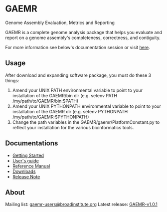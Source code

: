 # GAEMR
Genome Assembly Evaluation, Metrics and Reporting

GAEMR is a complete genome analysis package that helps you evaluate and report on a genome assembly's completeness, correctness, and contiguity.

For more information see below's documentation session or visit [here](http://software.broadinstitute.org/software/gaemr/).

## Usage
After download and expanding software package, you must do these 3 things:
1.  Amend your UNIX PATH environmental variable to point to your installation of the GAEMR/bin dir (e.g. setenv PATH /my/path/to/GAEMR/bin:$PATH)
2.  Amend your UNIX PYTHONPATH environmental variable to point to your installation of the GAEMR dir (e.g. setenv PYTHONPATH /my/path/to/GAEMR:$PYTHONPATH)
3.  Change the path variables in the GAEMR/gaemr/PlatformConstant.py to reflect your installation for the various bioinformatics tools.

## Documentations
* [Getting Started](docs/get_started.md)
* [User's guide](docs/user_guide.md)
* [Reference Manual](docs/ref_manual.md)
* [Downloads](docs/downloads.md)
* [Release Note](docs/blog.md)
## About
Mailing list: gaemr-users@broadinstitute.org
Latest release: [GAEMR-v1.0.1](http://software.broadinstitute.org/software/gaemr/wp-content/uploads/2012/12/GAEMR-1.0.1.tar.gz)
